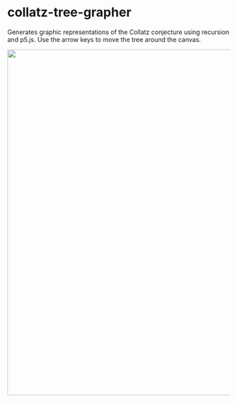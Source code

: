 # collatz-tree-grapher
Generates graphic representations of the Collatz conjecture using recursion and p5.js. Use the arrow keys to move the tree around the canvas.

<img src="http://i.imgur.com/Ls2dDhe.png" width="780">
